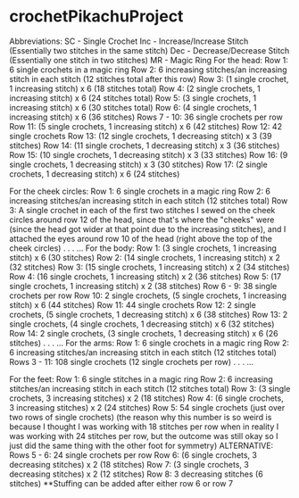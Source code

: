 # crochetPikachuProject
Abbreviations:
SC - Single Crochet
Inc - Increase/Increase Stitch (Essentially two stitches in the same stitch)
Dec - Decrease/Decrease Stitch (Essentially one stitch in two stitches)
MR - Magic Ring
For the head:
Row 1: 6 single crochets in a magic ring
Row 2: 6 increasing stitches/an increasing stitch in each stitch (12 stitches total after this row)
Row 3: (1 single crochet, 1 increasing stitch) x 6 (18 stitches total)
Row 4: (2 single crochets, 1 increasing stitch) x 6 (24 stitches total)
Row 5: (3 single crochets, 1 increasing stitch) x 6 (30 stitches total)
Row 6: (4 single crochets, 1 increasing stitch) x 6 (36 stitches)
Rows 7 - 10: 36 single crochets per row
Row 11: (5 single crochets, 1 increasing stitch) x 6 (42 stitches)
Row 12: 42 single crochets
Row 13: (12 single crochets, 1 decreasing stitch) x 3 (39 stitches)
Row 14: (11 single crochets, 1 decreasing stitch) x 3 (36 stitches)
Row 15: (10 single crochets, 1 decreasing stitch) x 3 (33 stitches)
Row 16: (9 single crochets, 1 decreasing stitch) x 3 (30 stitches)
Row 17: (2 single crochets, 1 decreasing stitch) x 6 (24 stitches)

For the cheek circles:
Row 1: 6 single crochets in a magic ring
Row 2: 6 increasing stitches/an increasing stitch in each stitch (12 stitches total)
Row 3: A single crochet in each of the first two stitches
I sewed on the cheek circles around row 12 of the head, since that's where the "cheeks" were (since the head got wider at that point due to the increasing stitches), and I attached the eyes around row 10 of the head (right above the top of the cheek circles)
.
.
.
...
For the body:
Row 1: (3 single crochets, 1 increasing stitch) x 6 (30 stitches)
Row 2: (14 single crochets, 1 increasing stitch) x 2 (32 stitches)
Row 3: (15 single crochets, 1 increasing stitch) x 2 (34 stitches)
Row 4: (16 single crochets, 1 increasing stitch) x 2 (36 stitches)
Row 5: (17 single crochets, 1 increasing stitch) x 2 (38 stitches)
Row 6 - 9: 38 single crochets per row
Row 10: 2 single crochets, (5 single crochets, 1 increasing stitch) x 6 (44 stitches)
Row 11: 44 single crochets
Row 12: 2 single crochets, (5 single crochets, 1 decreasing stitch) x 6 (38 stitches)
Row 13: 2 single crochets, (4 single crochets, 1 decreasing stitch) x 6 (32 stitches)
Row 14: 2 single crochets, (3 single crochets, 1 decreasing stitch) x 6 (26 stitches)
.
.
.
...
For the arms:
Row 1: 6 single crochets in a magic ring
Row 2: 6 increasing stitches/an increasing stitch in each stitch (12 stitches total)
Rows 3 - 11: 108 single crochets (12 single crochets per row)
.
.
.
...

For the feet:
Row 1: 6 single stitches in a magic ring
Row 2: 6 increasing stitches/an increasing stitch in each stitch (12 stitches total)
Row 3: (3 single crochets, 3 increasing stitches) x 2 (18 stitches)
Row 4: (6 single crochets, 3 increasing stitches) x 2 (24 stitches)
Row 5: 54 single crochets (just over two rows of single crochets) (the reason why this number is so weird is because I thought I was working with 18 stitches per row when in reality I was working with 24 stitches per row, but the outcome was still okay so I just did the same thing with the other foot for symmetry)
ALTERNATIVE: Rows 5 - 6: 24 single crochets per row
Row 6: (6 single crochets, 3 decreasing stitches) x 2 (18 stitches)
Row 7: (3 single crochets, 3 decreasing stitches) x 2 (12 stitches)
Row 8: 3 decreasing stitches (6 stitches)
**Stuffing can be added after either row 6 or row 7
